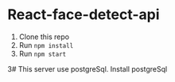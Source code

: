 # React-face-detect-api

1. Clone this repo
2. Run `npm install`
3. Run `npm start`

3# This server use postgreSql. Install postgreSql
